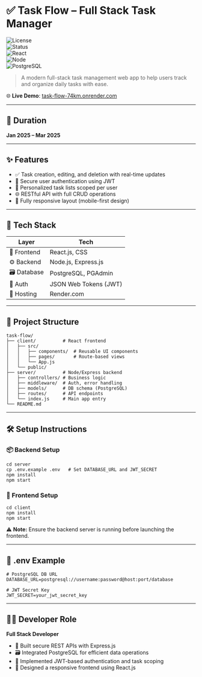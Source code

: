 # ✅ Task Flow – Full Stack Task Manager  
![License](https://img.shields.io/badge/license-MIT-blue.svg)  
![Status](https://img.shields.io/badge/status-Completed-brightgreen)  
![React](https://img.shields.io/badge/Frontend-React.js-blue)  
![Node](https://img.shields.io/badge/Backend-Node.js-yellowgreen)  
![PostgreSQL](https://img.shields.io/badge/Database-PostgreSQL-blueviolet)

> A modern full-stack task management web app to help users track and organize daily tasks with ease.

🌐 **Live Demo**: [task-flow-74km.onrender.com](https://task-flow-74km.onrender.com/)

---

## 📆 Duration

**Jan 2025 – Mar 2025**

---

## ✨ Features

- ✅ Task creation, editing, and deletion with real-time updates  
- 🔐 Secure user authentication using JWT  
- 🧠 Personalized task lists scoped per user  
- 🌐 RESTful API with full CRUD operations  
- 📱 Fully responsive layout (mobile-first design)

---

## 🧰 Tech Stack

| Layer        | Tech                                |
|--------------|-------------------------------------|
| 🎨 Frontend   | React.js, CSS                       |
| ⚙️ Backend    | Node.js, Express.js                 |
| 🗃️ Database   | PostgreSQL, PGAdmin                 |
| 🔐 Auth       | JSON Web Tokens (JWT)               |
| 🚀 Hosting    | Render.com                          |

---

## 📁 Project Structure

```
task-flow/
├── client/          # React frontend
│   ├── src/
│   │   ├── components/  # Reusable UI components
│   │   ├── pages/       # Route-based views
│   │   └── App.js
│   └── public/
├── server/          # Node/Express backend
│   ├── controllers/ # Business logic
│   ├── middleware/  # Auth, error handling
│   ├── models/      # DB schema (PostgreSQL)
│   ├── routes/      # API endpoints
│   └── index.js     # Main app entry
└── README.md
```

---

## 🛠️ Setup Instructions

### 📦 Backend Setup

```
cd server
cp .env.example .env   # Set DATABASE_URL and JWT_SECRET
npm install
npm start
```

### 🎨 Frontend Setup

```
cd client
npm install
npm start
```

⚠️ **Note:** Ensure the backend server is running before launching the frontend.

---

## 🔐 .env Example

```env
# PostgreSQL DB URL
DATABASE_URL=postgresql://username:password@host:port/database

# JWT Secret Key
JWT_SECRET=your_jwt_secret_key
```

---

## 👨‍💻 Developer Role

**Full Stack Developer**

- 🧱 Built secure REST APIs with Express.js  
- 🗃️ Integrated PostgreSQL for efficient data operations  
- 🔐 Implemented JWT-based authentication and task scoping  
- 🎨 Designed a responsive frontend using React.js
